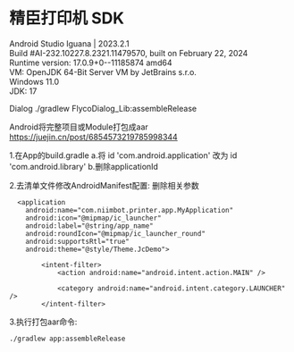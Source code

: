 # 精臣打印机 SDK

Android Studio Iguana | 2023.2.1  
Build #AI-232.10227.8.2321.11479570, built on February 22, 2024  
Runtime version: 17.0.9+0--11185874 amd64  
VM: OpenJDK 64-Bit Server VM by JetBrains s.r.o.  
Windows 11.0  
JDK: 17  




Dialog
./gradlew FlycoDialog_Lib:assembleRelease



Android将完整项目或Module打包成aar
https://juejin.cn/post/6854573219785998344

1.在App的build.gradle
    a.将 id 'com.android.application'   改为    id 'com.android.library'
    b.删除applicationId

2.去清单文件修改AndroidManifest配置:  删除相关参数

      <application
        android:name="com.niimbot.printer.app.MyApplication"
        android:icon="@mipmap/ic_launcher"
        android:label="@string/app_name"
        android:roundIcon="@mipmap/ic_launcher_round"
        android:supportsRtl="true"
        android:theme="@style/Theme.JcDemo">

            <intent-filter>
                <action android:name="android.intent.action.MAIN" />

                <category android:name="android.intent.category.LAUNCHER" />
            </intent-filter>

3.执行打包aar命令:
```shell
./gradlew app:assembleRelease
```